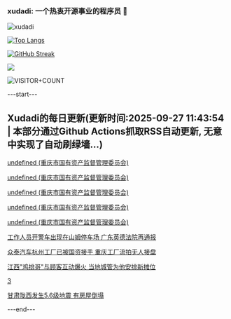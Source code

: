 ### xudadi: 一个热衷开源事业的程序员 👋

![xudadi](https://github-readme-stats-git-masterorgs-github-readme-stats-team.vercel.app/api?username=xudadi)

[![Top Langs](https://github-readme-stats.vercel.app/api/top-langs/?username=xudadi)](https://github.com/anuraghazra/github-readme-stats)

[![GitHub Streak](https://streak-stats.demolab.com?user=xudadi&locale=zh_Hans)](https://git.io/streak-stats)

![](https://raw.githubusercontent.com/xudadi/xudadi/main/assets/github-contribution-grid-snake.svg)

![VISITOR+COUNT](https://komarev.com/ghpvc/?username=xudadi&label=VISITOR+COUNT)


---start---

## Xudadi的每日更新(更新时间:2025-09-27 11:43:54 | 本部分通过Github Actions抓取RSS自动更新, 无意中实现了自动刷绿墙...)

[undefined (重庆市国有资产监督管理委员会)](https://dadilab.github.io/feeds/all.xml)

[undefined (重庆市国有资产监督管理委员会)](https://dadilab.github.io/feeds/all.xml)

[undefined (重庆市国有资产监督管理委员会)](https://dadilab.github.io/feeds/all.xml)

[undefined (重庆市国有资产监督管理委员会)](https://dadilab.github.io/feeds/all.xml)

[undefined (重庆市国有资产监督管理委员会)](https://dadilab.github.io/feeds/all.xml)

[工作人员开警车出现在山姆停车场 广东英德法院再通报](https://m.163.com/news/article/KADVK7TA0514R9OJ.html)

[众泰汽车杭州工厂已被国资接手 重庆工厂流拍无人接盘](https://m.163.com/news/article/KAD07JVS0512B07B.html)

[江西"鸡排哥"与顾客互动爆火 当地城管为他安排新摊位](https://m.163.com/news/article/KA8ATP820514TTN3.html)

[3](https://m.163.com/touch/news/sub/domestic)

[甘肃陇西发生5.6级地震 有房屋倒塌](https://m.163.com/news/article/KAEOM7UO000189PS.html)

---end---
